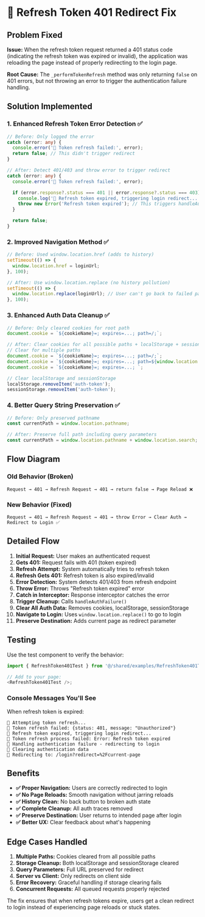 # 🔧 Refresh Token 401 Redirect Fix

## Problem Fixed

**Issue:** When the refresh token request returned a 401 status code (indicating the refresh token was expired or invalid), the application was reloading the page instead of properly redirecting to the login page.

**Root Cause:** The `_performTokenRefresh` method was only returning `false` on 401 errors, but not throwing an error to trigger the authentication failure handling.

## Solution Implemented

### 1. **Enhanced Refresh Token Error Detection** ✅

```typescript
// Before: Only logged the error
catch (error: any) {
  console.error('🚫 Token refresh failed:', error);
  return false; // This didn't trigger redirect
}

// After: Detect 401/403 and throw error to trigger redirect
catch (error: any) {
  console.error('🚫 Token refresh failed:', error);

  if (error.response?.status === 401 || error.response?.status === 403) {
    console.log('🚪 Refresh token expired, triggering login redirect...');
    throw new Error('Refresh token expired'); // This triggers handleAuthFailure
  }

  return false;
}
```

### 2. **Improved Navigation Method** ✅

```typescript
// Before: Used window.location.href (adds to history)
setTimeout(() => {
  window.location.href = loginUrl;
}, 100);

// After: Use window.location.replace (no history pollution)
setTimeout(() => {
  window.location.replace(loginUrl); // User can't go back to failed page
}, 100);
```

### 3. **Enhanced Auth Data Cleanup** ✅

```typescript
// Before: Only cleared cookies for root path
document.cookie = `${cookieName}=; expires=...; path=/;`;

// After: Clear cookies for all possible paths + localStorage + sessionStorage
// Clear for multiple paths
document.cookie = `${cookieName}=; expires=...; path=/;`;
document.cookie = `${cookieName}=; expires=...; path=${window.location.pathname};`;
document.cookie = `${cookieName}=; expires=...; `;

// Clear localStorage and sessionStorage
localStorage.removeItem('auth-token');
sessionStorage.removeItem('auth-token');
```

### 4. **Better Query String Preservation** ✅

```typescript
// Before: Only preserved pathname
const currentPath = window.location.pathname;

// After: Preserve full path including query parameters
const currentPath = window.location.pathname + window.location.search;
```

## Flow Diagram

### Old Behavior (Broken)

```
Request → 401 → Refresh Request → 401 → return false → Page Reload ❌
```

### New Behavior (Fixed)

```
Request → 401 → Refresh Request → 401 → throw Error → Clear Auth → Redirect to Login ✅
```

## Detailed Flow

1. **Initial Request:** User makes an authenticated request
2. **Gets 401:** Request fails with 401 (token expired)
3. **Refresh Attempt:** System automatically tries to refresh token
4. **Refresh Gets 401:** Refresh token is also expired/invalid
5. **Error Detection:** System detects 401/403 from refresh endpoint
6. **Throw Error:** Throws "Refresh token expired" error
7. **Catch in Interceptor:** Response interceptor catches the error
8. **Trigger Cleanup:** Calls `handleAuthFailure()`
9. **Clear All Auth Data:** Removes cookies, localStorage, sessionStorage
10. **Navigate to Login:** Uses `window.location.replace()` to go to login
11. **Preserve Destination:** Adds current page as redirect parameter

## Testing

Use the test component to verify the behavior:

```typescript
import { RefreshToken401Test } from '@/shared/examples/RefreshToken401Test';

// Add to your page:
<RefreshToken401Test />;
```

### Console Messages You'll See

When refresh token is expired:

```
🔄 Attempting token refresh...
🚫 Token refresh failed: {status: 401, message: "Unauthorized"}
🚪 Refresh token expired, triggering login redirect...
🚫 Token refresh process failed: Error: Refresh token expired
🚪 Handling authentication failure - redirecting to login
🧹 Clearing authentication data
🔄 Redirecting to: /login?redirect=%2Fcurrent-page
```

## Benefits

- **✅ Proper Navigation:** Users are correctly redirected to login
- **✅ No Page Reloads:** Smooth navigation without jarring reloads
- **✅ History Clean:** No back button to broken auth state
- **✅ Complete Cleanup:** All auth traces removed
- **✅ Preserve Destination:** User returns to intended page after login
- **✅ Better UX:** Clear feedback about what's happening

## Edge Cases Handled

1. **Multiple Paths:** Cookies cleared from all possible paths
2. **Storage Cleanup:** Both localStorage and sessionStorage cleared
3. **Query Parameters:** Full URL preserved for redirect
4. **Server vs Client:** Only redirects on client side
5. **Error Recovery:** Graceful handling if storage clearing fails
6. **Concurrent Requests:** All queued requests properly rejected

The fix ensures that when refresh tokens expire, users get a clean redirect to login instead of experiencing page reloads or stuck states.
